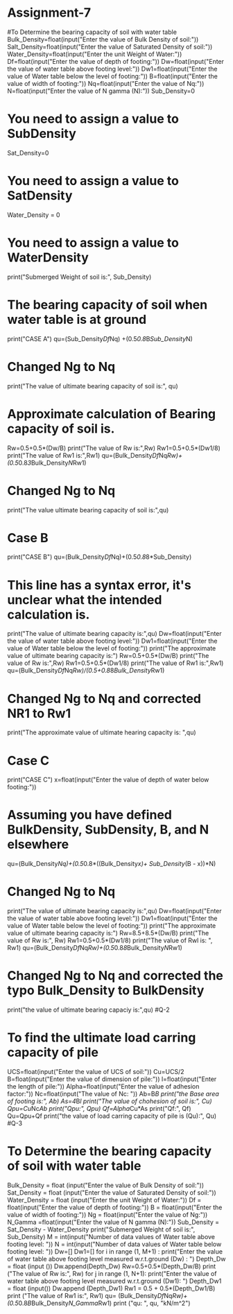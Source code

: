 # Assignment-7
#To Determine the bearing capacity of soil with water table
Bulk_Density=float(input("Enter the value of Bulk Density of soil:"))
Salt_Density=float(input("Enter the value of Saturated Density of soil:"))
Water_Density=float(input("Enter the unit Weight of Water:"))
Df=float(input("Enter the value of depth of footing:"))
Dw=float(input("Enter the value of water table above footing level:"))
Dw1=float(input("Enter the value of Water table below the level of footing:"))
B=float(input("Enter the value of width of footing:"))
Nq=float(input("Enter the value of Nq:"))
N=float(input("Enter the value of N gamma (N):"))
Sub_Density=0
# You need to assign a value to SubDensity
Sat_Density=0
# You need to assign a value to SatDensity
Water_Density = 0
# You need to assign a value to WaterDensity
print("Submerged Weight of soil is:", Sub_Density)
# The bearing capacity of soil when water table is at ground
print("CASE A")
qu=(Sub_Density*Df*Nq) +(0.5*0.8*B*Sub_Density*N)
# Changed Ng to Nq
print("The value of ultimate bearing capacity of soil is:", qu)
# Approximate calculation of Bearing capacity of soil is.
Rw=0.5+0.5*(Dw/B)
print("The value of Rw is:",Rw)
Rw1=0.5+0.5*(Dw1/8)
print("The value of Rw1 is:",Rw1)
qu=(Bulk_Density*Df*Nq*Rw)+(0.5*0.8*3*Bulk_Density*N*Rw1)
# Changed Ng to Nq
print("The value ultimate bearing capacity of soil is:",qu)
# Case B
print("CASE B")
qu=(Bulk_Density*Df*Nq)+(0.5*0.8*8*Sub_Density)
# This line has a syntax error, it's unclear what the intended calculation is.
print("The value of ultimate bearing capacity is:",qu)
Dw=float(input("Enter the value of water table above footing level:"))
Dw1=float(input("Enter the value of Water table below the level of footing:"))
print("The approximate value of ultimate bearing capacity is:")
Rw=0.5+0.5*(Dw/B)
print("The value of Rw is:",Rw)
Rw1=0.5+0.5*(Dw1/8)
print("The value of Rw1 is:",Rw1)
qu=(Bulk_Density*Df*Nq*Rw)/(0.5+0.8*8*Bulk_Density*Rw1)
# Changed Ng to Nq and corrected NR1 to Rw1
print("The approximate value of ultimate hearing capacity is: ",qu)
# Case C
print("CASE C")
x=float(input("Enter the value of depth of water below footing:"))
# Assuming you have defined BulkDensity, SubDensity, B, and N elsewhere
qu=(Bulk_Density*Nq)+(0.5*0.8*((Bulk_Density*x)+ Sub_Density*(B - x))*N)
# Changed Ng to Nq
print("The value of ultimate bearing capacity is:",qu)
Dw=float(input("Enter the value of water table above footing level:"))
Dw1=float(input("Enter the value of Water table below the level of footing:"))
print("The approximate value of ultimate bearing capacity is:")
Rw=8.5+8.5*(Dw/B)
print("The value of Rw is:", Rw)
Rw1=0.5+0.5*(Dw1/8)
print("The value of Rwl is: ", Rw1)
qu=(Bulk_Density*Df*Nq*Rw)+(0.5*0.8*8*Bulk_Density*N*Rw1)
# Changed Ng to Nq and corrected the typo Bulk_Density to BulkDensity
print("the value of ultimate bearing capaciy is:",qu)
#Q-2
# To find the ultimate load carring capacity of pile
UCS=float(input("Enter the value of UCS of soil:"))
Cu=UCS/2
B=float(input("Enter the value of dimension of pile:"))
l=float(input("Enter the length of pile:"))
Alpha=float(input("Enter the value of adhesion factor:"))
Nc=float(input("The value of Nc: "))
Ab=B*B
print("the Base area of footing is:", Ab)
As=4*B*l
print("The value of chohesion of soil is:", Cu)
Qpu=Cu*Nc*Ab
print("Qpu:", Qpu)
Qf=Alpha*Cu*As
print("Qf:", Qf)
Qu=Qpu+Qf
print("the value of load carring capacity of pile is (Qu):", Qu)
#Q-3
# To Determine the bearing capacity of soil with water table
Bulk_Density = float (input("Enter the value of Bulk Density of soil:"))
Sat_Density = float (input("Enter the value of Saturated Density of soil:"))
Water_Density = float (input("Enter the unit Weight of Water:"))
Df = float(input("Enter the value of depth of footing:"))
B = float(input("Enter the value of width of footing:"))
Ng = float(input("Enter the value of Ng:"))
N_Gamma =float(input("Enter the value of N gamma (N):"))
Sub_Density = Sat_Density - Water_Density
print("Submerged Weight of soil is:", Sub_Density)
M = int(input("Number of data values of Water table above footing level: "))
N = int(input("Number of data values of Water table below footing level: "))
Dw=[]
Dw1=[]
for i in range (1, M+1) :
  print("Enter the value of water table above footing level measured w.r.t.ground (Dw) : ")
  Depth_Dw = float (input ())
  Dw.append(Depth_Dw)
  Rw=0.5+0.5*(Depth_Dw/B)
  print ("The value of Rw is:", Rw)
for j in range (1, N+1):
  print("Enter the value of water table above footing level measured w.r.t.ground (Dw1): ")
  Depth_Dw1 = float (input())
  Dw.append (Depth_Dw1)
  Rw1 = 0.5 + 0.5*(Depth_Dw1/B)
  print ("The value of Rw1 is:", Rw1)
  qu= (Bulk_Density*Df*Nq*Rw)+(0.5*0.8*B*Bulk_Density*N_Gamma*Rw1)
  print ("qu: ", qu, "kN/m^2")
